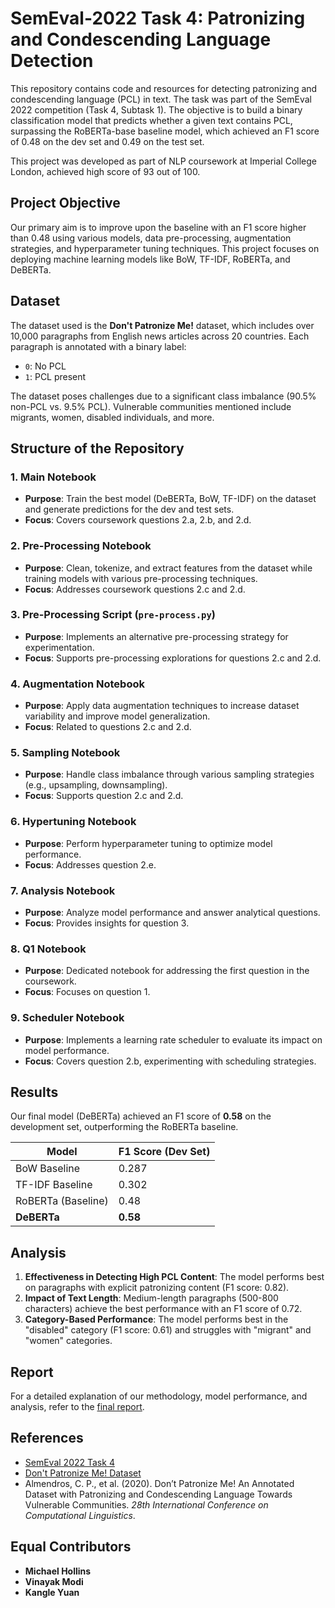 # SemEval-2022 Task 4: Patronizing and Condescending Language Detection

This repository contains code and resources for detecting patronizing and condescending language (PCL) in text. The task was part of the SemEval 2022 competition (Task 4, Subtask 1). The objective is to build a binary classification model that predicts whether a given text contains PCL, surpassing the RoBERTa-base baseline model, which achieved an F1 score of 0.48 on the dev set and 0.49 on the test set.

This project was developed as part of NLP coursework at Imperial College London, achieved high score of 93 out of 100.

## Project Objective
Our primary aim is to improve upon the baseline with an F1 score higher than 0.48 using various models, data pre-processing, augmentation strategies, and hyperparameter tuning techniques. This project focuses on deploying machine learning models like BoW, TF-IDF, RoBERTa, and DeBERTa.

## Dataset
The dataset used is the **Don't Patronize Me!** dataset, which includes over 10,000 paragraphs from English news articles across 20 countries. Each paragraph is annotated with a binary label:
- `0`: No PCL
- `1`: PCL present

The dataset poses challenges due to a significant class imbalance (90.5% non-PCL vs. 9.5% PCL). Vulnerable communities mentioned include migrants, women, disabled individuals, and more.

## Structure of the Repository

### 1. Main Notebook
- **Purpose**: Train the best model (DeBERTa, BoW, TF-IDF) on the dataset and generate predictions for the dev and test sets.
- **Focus**: Covers coursework questions 2.a, 2.b, and 2.d.

### 2. Pre-Processing Notebook
- **Purpose**: Clean, tokenize, and extract features from the dataset while training models with various pre-processing techniques.
- **Focus**: Addresses coursework questions 2.c and 2.d.

### 3. Pre-Processing Script (`pre-process.py`)
- **Purpose**: Implements an alternative pre-processing strategy for experimentation.
- **Focus**: Supports pre-processing explorations for questions 2.c and 2.d.

### 4. Augmentation Notebook
- **Purpose**: Apply data augmentation techniques to increase dataset variability and improve model generalization.
- **Focus**: Related to questions 2.c and 2.d.

### 5. Sampling Notebook
- **Purpose**: Handle class imbalance through various sampling strategies (e.g., upsampling, downsampling).
- **Focus**: Supports question 2.c and 2.d.

### 6. Hypertuning Notebook
- **Purpose**: Perform hyperparameter tuning to optimize model performance.
- **Focus**: Addresses question 2.e.

### 7. Analysis Notebook
- **Purpose**: Analyze model performance and answer analytical questions.
- **Focus**: Provides insights for question 3.

### 8. Q1 Notebook
- **Purpose**: Dedicated notebook for addressing the first question in the coursework.
- **Focus**: Focuses on question 1.

### 9. Scheduler Notebook
- **Purpose**: Implements a learning rate scheduler to evaluate its impact on model performance.
- **Focus**: Covers question 2.b, experimenting with scheduling strategies.

## Results
Our final model (DeBERTa) achieved an F1 score of **0.58** on the development set, outperforming the RoBERTa baseline.

| Model                    | F1 Score (Dev Set) |
|--------------------------|--------------------|
| BoW Baseline              | 0.287              |
| TF-IDF Baseline           | 0.302              |
| RoBERTa (Baseline)        | 0.48               |
| **DeBERTa**               | **0.58**           |

## Analysis
1. **Effectiveness in Detecting High PCL Content**: The model performs best on paragraphs with explicit patronizing content (F1 score: 0.82).
2. **Impact of Text Length**: Medium-length paragraphs (500-800 characters) achieve the best performance with an F1 score of 0.72.
3. **Category-Based Performance**: The model performs best in the "disabled" category (F1 score: 0.61) and struggles with "migrant" and "women" categories.

## Report
For a detailed explanation of our methodology, model performance, and analysis, refer to the [final report](https://github.com/kyrran/NLP_DONT_Patronize_Me/blob/main/report%20(1).pdf).

## References
- [SemEval 2022 Task 4](https://sites.google.com/view/pcl-detection-semeval2022/)
- [Don't Patronize Me! Dataset](https://github.com/CRLala/NLPLabs-2024/tree/main/Dont_Patronize_Me_Trainingset)
- Almendros, C. P., et al. (2020). Don’t Patronize Me! An Annotated Dataset with Patronizing and Condescending Language Towards Vulnerable Communities. *28th International Conference on Computational Linguistics*.

## Equal Contributors
- **Michael Hollins**  
- **Vinayak Modi**  
- **Kangle Yuan**

